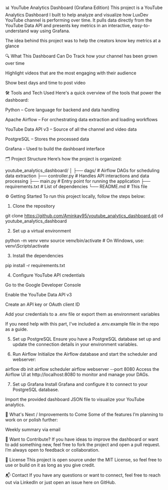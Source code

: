 📊 YouTube Analytics Dashboard (Grafana Edition)
This project is a YouTube Analytics Dashboard I built to help analyze and visualize how LuxDev YouTube channel is performing over time. It pulls data directly from the YouTube Data API and presents key metrics in an interactive, easy-to-understand way using Grafana.

The idea behind this project was to help the creators know key metrics at a glance

🔍 What This Dashboard Can Do
Track how your channel has been grown over time

Highlight videos that are the most engaging with their audience

Show best days and time to post video


🛠️ Tools and Tech Used
Here's a quick overview of the tools that power the dashboard:

Python – Core language for backend and data handling

Apache Airflow – For orchestrating data extraction and loading workflows

YouTube Data API v3 – Source of all the channel and video data

PostgreSQL – Stores the processed data

Grafana – Used to build the dashboard interface

🗂️ Project Structure
Here’s how the project is organized:


youtube_analytics_dashboard/
│
├── dags/               # Airflow DAGs for scheduling data extraction
├── controller.py       # Handles API interactions and data processing
├── main.py             # Entry point for running the application
├── requirements.txt    # List of dependencies
└── README.md           # This file

⚙️ Getting Started
To run this project locally, follow the steps below:

1. Clone the repository

git clone https://github.com/Aminkay95/youtube_analytics_dashboard.git
cd youtube_analytics_dashboard

2. Set up a virtual environment

python -m venv venv
source venv/bin/activate  # On Windows, use: venv\Scripts\activate

3. Install the dependencies

pip install -r requirements.txt

4. Configure YouTube API credentials
   
Go to the Google Developer Console

Enable the YouTube Data API v3

Create an API key or OAuth client ID

Add your credentials to a .env file or export them as environment variables

If you need help with this part, I've included a .env.example file in the repo as a guide.

5. Set up PostgreSQL
Ensure you have a PostgreSQL database set up and update the connection details in your environment variables.

6. Run Airflow
Initialize the Airflow database and start the scheduler and webserver:


airflow db init
airflow scheduler
airflow webserver --port 8080
Access the Airflow UI at http://localhost:8080 to monitor and manage your DAGs.

7. Set up Grafana
Install Grafana and configure it to connect to your PostgreSQL database.

Import the provided dashboard JSON file to visualize your YouTube analytics.



📝 What's Next / Improvements to Come
Some of the features I’m planning to work on or polish further:

Weekly summary via email

🤝 Want to Contribute?
If you have ideas to improve the dashboard or want to add something new, feel free to fork the project and open a pull request. I’m always open to feedback or collaboration.

📄 License
This project is open source under the MIT License, so feel free to use or build on it as long as you give credit.

📬 Contact
If you have any questions or want to connect, feel free to reach out via LinkedIn or just open an issue here on GitHub.
